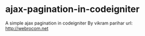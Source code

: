 ajax-pagination-in-codeigniter
==============================

A simple ajax pagination in codeigniter
By vikram parihar
url:
http://webrocom.net
